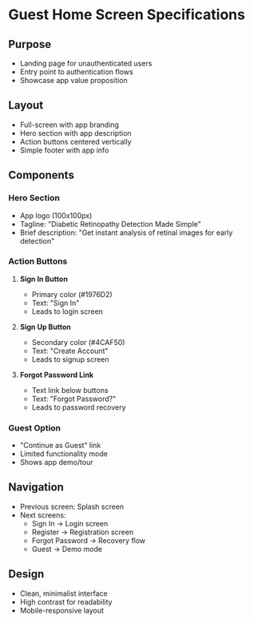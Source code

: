 # Guest Home Screen Specifications

## Purpose
- Landing page for unauthenticated users
- Entry point to authentication flows
- Showcase app value proposition

## Layout
- Full-screen with app branding
- Hero section with app description
- Action buttons centered vertically
- Simple footer with app info

## Components

### Hero Section
- App logo (100x100px)
- Tagline: "Diabetic Retinopathy Detection Made Simple"
- Brief description: "Get instant analysis of retinal images for early detection"

### Action Buttons
1. **Sign In Button**
   - Primary color (#1976D2)
   - Text: "Sign In"
   - Leads to login screen

2. **Sign Up Button**
   - Secondary color (#4CAF50)
   - Text: "Create Account"
   - Leads to signup screen

3. **Forgot Password Link**
   - Text link below buttons
   - Text: "Forgot Password?"
   - Leads to password recovery

### Guest Option
- "Continue as Guest" link
- Limited functionality mode
- Shows app demo/tour

## Navigation
- Previous screen: Splash screen
- Next screens:
  - Sign In → Login screen
  - Register → Registration screen  
  - Forgot Password → Recovery flow
  - Guest → Demo mode

## Design
- Clean, minimalist interface
- High contrast for readability
- Mobile-responsive layout